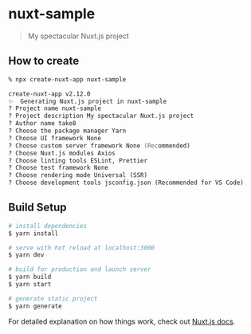 # nuxt-sample

> My spectacular Nuxt.js project

## How to create

``` zsh
% npx create-nuxt-app nuxt-sample

create-nuxt-app v2.12.0
✨  Generating Nuxt.js project in nuxt-sample
? Project name nuxt-sample
? Project description My spectacular Nuxt.js project
? Author name take8
? Choose the package manager Yarn
? Choose UI framework None
? Choose custom server framework None (Recommended)
? Choose Nuxt.js modules Axios
? Choose linting tools ESLint, Prettier
? Choose test framework None
? Choose rendering mode Universal (SSR)
? Choose development tools jsconfig.json (Recommended for VS Code)
```

## Build Setup

``` bash
# install dependencies
$ yarn install

# serve with hot reload at localhost:3000
$ yarn dev

# build for production and launch server
$ yarn build
$ yarn start

# generate static project
$ yarn generate
```

For detailed explanation on how things work, check out [Nuxt.js docs](https://nuxtjs.org).
